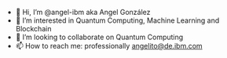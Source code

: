 - 👋 Hi, I’m @angel-ibm aka Angel González
- 👀 I’m interested in Quantum Computing, Machine Learning and Blockchain
- 💞️ I’m looking to collaborate on Quantum Computing
- 📫 How to reach me: professionally angelito@de.ibm.com

<!---
angel-ibm/angel-ibm is a ✨ special ✨ repository because its `README.md` (this file) appears on your GitHub profile.
You can click the Preview link to take a look at your changes.
--->
